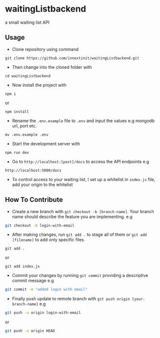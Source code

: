 # waitingListbackend

a small waiting list API

## Usage

- Clone repository using command

```git
git clone https://github.com/innextinit/waitingListbackend.git
```

- Then change into the cloned folder with

```
cd waitingListbackend
```

- Now install the project with

```
npm i
```

or

```
npm install
```

- Rename the `.env.example` file to `.env` and input the values e.g mongodb url, port etc.

```
mv .env.example .env
```

- Start the development server with

```
npm run dev
```

- Go to `http://localhost:[post]/docs` to access the API endpoints e.g

```
http://localhost:5000/docs
```

- To control access to your waiting list, I set up a whitelist in `index.js` file, add your origin to the whitelist

## How To Contribute

- Create a new branch with `git checkout -b [branch-name]`. Your branch name should describe the feature you are implementing. e.g

```bash
git checkout -b login-with-email
```

- After making changes, run `git add .` to stage all of them or `git add [filename]` to add only specific files.

```
git add .
```

or

```
git add index.js
```

- Commit your changes by running `git commit` providing a descriptive commit message e.g

```bash
git commit -m "added login with email"
```

- Finally push update to remote branch with `git push origin [your-branch-name]` e.g

```bash
git push -u origin login-with-email
```

or

```bash
git push -u origin HEAD
```
